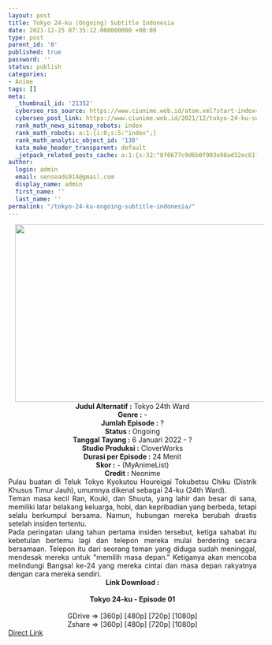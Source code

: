```yaml
---
layout: post
title: Tokyo 24-ku (Ongoing) Subtitle Indonesia
date: 2021-12-25 07:35:12.000000000 +00:00
type: post
parent_id: '0'
published: true
password: ''
status: publish
categories:
- Anime
tags: []
meta:
  _thumbnail_id: '21352'
  cyberseo_rss_source: https://www.ciunime.web.id/atom.xml?start-index=1
  cyberseo_post_link: https://www.ciunime.web.id/2021/12/tokyo-24-ku-subtitle-indonesia.html
  rank_math_news_sitemap_robots: index
  rank_math_robots: a:1:{i:0;s:5:"index";}
  rank_math_analytic_object_id: '138'
  kata_make_header_transparent: default
  _jetpack_related_posts_cache: a:1:{s:32:"8f6677c9d6b0f903e98ad32ec61f8deb";a:2:{s:7:"expires";i:1657911528;s:7:"payload";a:0:{}}}
author:
  login: admin
  email: senseads014@gmail.com
  display_name: admin
  first_name: ''
  last_name: ''
permalink: "/tokyo-24-ku-ongoing-subtitle-indonesia/"
---
```

<div class="separator" style="clear: both; text-align: center;"><a href="https://blogger.googleusercontent.com/img/a/AVvXsEhqkM28F05-h2-3CueSe660fZ7ojoguYF_DF4DIxQ6eY3Z2QUcHeLtd5p59bjazsd7p0SFT0lM5iLMWfcS_wJkS479q9Bom85nwoN_7i37e5c3dyz6ZgOJ5wO3girT1mVamSDmKF73P4NsU-VVdQeFx8upSNYwEmaJ8hveeF8dTpGJ5tJxgvRcrFtmn=s1280" imageanchor="1" style="margin-left: 1em; margin-right: 1em;"><img border="0" data-original-height="720" data-original-width="1280" height="360" src="{{ site.baseurl }}/assets/2021/12/AVvXsEhqkM28F05-h2-3CueSe660fZ7ojoguYF_DF4DIxQ6eY3Z2QUcHeLtd5p59bjazsd7p0SFT0lM5iLMWfcS_wJkS479q9Bom85nwoN_7i37e5c3dyz6ZgOJ5wO3girT1mVamSDmKF73P4NsU-VVdQeFx8upSNYwEmaJ8hveeF8dTpGJ5tJxgvRcrFtmn=w640-h360" width="640" /></a></div>
<div class="separator" style="clear: both; text-align: center;"></div>
<div style="text-align: center;"><b>Judul</b><b><b> Alternatif</b> :</b> Tokyo 24th Ward</div>
<div style="text-align: center;"><b><b>Genre :</b></b> -</div>
<div style="text-align: center;"><b>Jumlah Episode :</b> ?<br /><b>Status :&nbsp;</b>Ongoing<br /><b>Tanggal Tayang :</b> 6 Januari 2022 - ?<br /><b>Studio Produksi :</b>&nbsp;CloverWorks<br /><b>Durasi per Episode :</b> 24 Menit</div>
<div style="text-align: center;"><b>Skor :</b> - (MyAnimeList)</div>
<div style="text-align: center;"><b>Credit :</b>&nbsp;Neonime</div>
<div style="text-align: center;"></div>
<div style="text-align: justify;">
<div>Pulau buatan di Teluk Tokyo Kyokutou Houreigai Tokubetsu Chiku (Distrik Khusus Timur Jauh), umumnya dikenal sebagai 24-ku (24th Ward).</div>
<div></div>
<div>Teman masa kecil Ran, Kouki, dan Shuuta, yang lahir dan besar di sana, memiliki latar belakang keluarga, hobi, dan kepribadian yang berbeda, tetapi selalu berkumpul bersama. Namun, hubungan mereka berubah drastis setelah insiden tertentu.</div>
<div></div>
<div>Pada peringatan ulang tahun pertama insiden tersebut, ketiga sahabat itu kebetulan bertemu lagi dan telepon mereka mulai berdering secara bersamaan. Telepon itu dari seorang teman yang diduga sudah meninggal, mendesak mereka untuk "memilih masa depan." Ketiganya akan mencoba melindungi Bangsal ke-24 yang mereka cintai dan masa depan rakyatnya dengan cara mereka sendiri.</div>
</div>
<div style="text-align: justify;"></div>
<div style="text-align: justify;"></div>
<div style="text-align: center;">
<div style="text-align: center;">
<div style="text-align: left;">
<div style="text-align: center;"><b>Link Download :</b></div>
<div style="text-align: center;"><b><br /></b></div>
<div style="text-align: center;"><span style="text-align: left;"><b>Tokyo 24-ku</b></span><b>&nbsp;- Episode 01</b></div>
<div style="text-align: center;"><b><br /></b></div>
<div style="text-align: center;">GDrive =&gt; [360p] [480p] [720p] [1080p]</div>
<div style="text-align: center;">Zshare =&gt; [360p] [480p] [720p] [1080p]</div>
</div>
</div>
</div>
<link rel="stylesheet" href="https://cdnjs.cloudflare.com/ajax/libs/font-awesome/4.7.0/css/font-awesome.min.css" />
<div class="divbtn"> <a href="https://handymansurrender.com/fihup8buzv?key=94550f7ce39444073321dde3b8782f97" class="btn"><i class="fa fa-download"></i> Direct Link</a> </div>
